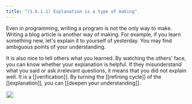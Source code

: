 ```yaml
---
title: "(1.6.1.1) Explanation is a type of making"
---
```


Even in programming, writing a program is not the only way to make. Writing a blog article is another way of making. For example, if you learn something new, let's explain it to yourself of yesterday. You may find ambiguous points of your understanding.

It is also nice to tell others what you learned. By watching the others' face, you can know whether your explanation is helpful. If they misunderstand what you said or ask irrelevant questions, it means that you did not explain well. It is a [[verification]]. By turning the [[refining cycle]] of the [[explanation]], you can [[deepen your understanding]].

<img src='https://scrapbox.io/api/pages/nishio/en/icon' alt='en.icon' height="19.5"/>